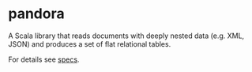 # pandora

A Scala library that reads documents with deeply nested data
(e.g. XML, JSON) and produces a set of flat relational tables.

For details see [specs](docs/specs.md).
